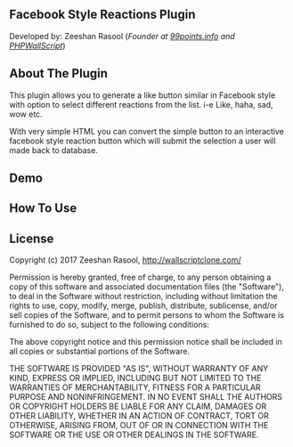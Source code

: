 <h2>Facebook Style Reactions Plugin </h2>

<p>Developed by: Zeeshan Rasool (<em>Founder at <a href="http://www.99points.info/">99points.info</a> and <a href="http://wallscriptclone.com/">PHPWallScript</a></em>)</p>
<h2>About The Plugin</h2>
<p>This plugin allows you to generate a like button similar in Facebook style with option to select different reactions from the list. i-e Like, haha, sad, wow etc.</p>
<p>With very simple HTML you can convert the simple button to an interactive facebook style reaction button which will submit the selection a user will made back to database. </p>
<h2>Demo</h2>
<h2>How To Use</h2>
            <h2>License</h2>
            <p>Copyright (c) 2017 Zeeshan Rasool,&nbsp;<a href="http://wallscriptclone.com/">http://wallscriptclone.com/</a></p>
            <p>Permission is hereby granted, free of charge, to any person obtaining a copy of this software and associated documentation files (the &quot;Software&quot;), to deal in the Software without restriction, including without limitation the rights to use, copy, modify, merge, publish, distribute, sublicense, and/or sell copies of the Software, and to permit persons to whom the Software is furnished to do so, subject to the following conditions:</p>
            <p>The above copyright notice and this permission notice shall be included in all copies or substantial portions of the Software.</p>
            <p>THE SOFTWARE IS PROVIDED &quot;AS IS&quot;, WITHOUT WARRANTY OF ANY KIND, EXPRESS OR IMPLIED, INCLUDING BUT NOT LIMITED TO THE WARRANTIES OF MERCHANTABILITY, FITNESS FOR A PARTICULAR PURPOSE AND NONINFRINGEMENT. IN NO EVENT SHALL THE AUTHORS OR COPYRIGHT HOLDERS BE LIABLE FOR ANY CLAIM, DAMAGES OR OTHER LIABILITY, WHETHER IN AN ACTION OF CONTRACT, TORT OR OTHERWISE, ARISING FROM, OUT OF OR IN CONNECTION WITH THE SOFTWARE OR THE USE OR OTHER DEALINGS IN THE SOFTWARE.</p>
<p>&nbsp;</p>
<br />
